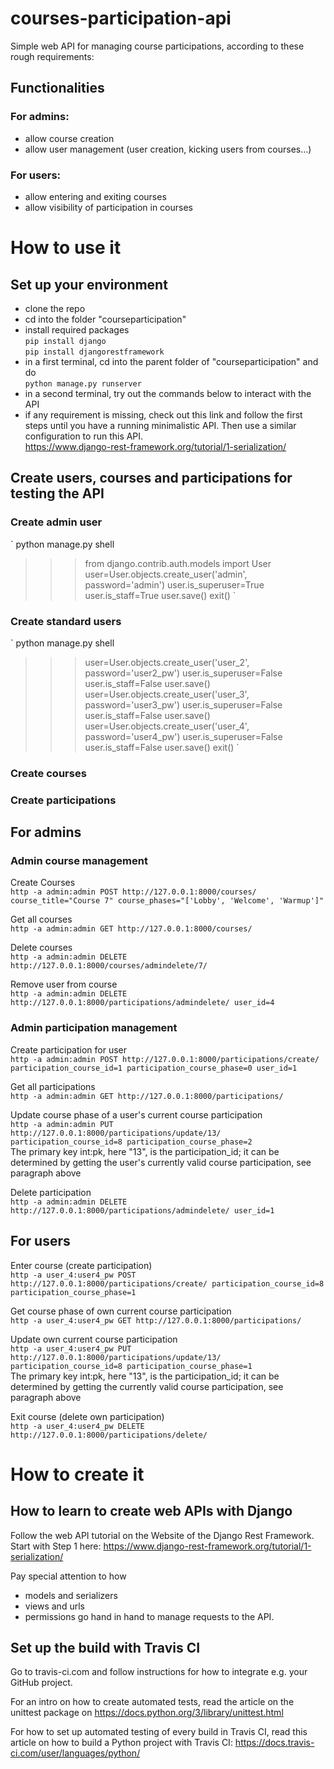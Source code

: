 # courses-participation-api
Simple web API for managing course participations, according to these rough requirements:

## Functionalities
### For admins:
- allow course creation
- allow user management (user creation, kicking users from courses...)

### For users:
- allow entering and exiting courses
- allow visibility of participation in courses

# How to use it
## Set up your environment
- clone the repo
- cd into the folder "courseparticipation"
- install required packages
<br/>`pip install django`
<br/>`pip install djangorestframework`
- in a first terminal, cd into the parent folder of "courseparticipation" and do
<br/>`python manage.py runserver`
- in a second terminal, try out the commands below to interact with the API
- if any requirement is missing, check out this link and follow the first steps until you have a running minimalistic API. Then use a similar configuration to run this API.
<br/>https://www.django-rest-framework.org/tutorial/1-serialization/

## Create users, courses and participations for testing the API
### Create admin user
`
python manage.py shell
>>> from django.contrib.auth.models import User
>>> user=User.objects.create_user('admin', password='admin')
>>> user.is_superuser=True
>>> user.is_staff=True
>>> user.save()
>>> exit()
`
### Create standard users
`
python manage.py shell
>>> user=User.objects.create_user('user_2', password='user2_pw')
>>> user.is_superuser=False
>>> user.is_staff=False
>>> user.save()
>>> user=User.objects.create_user('user_3', password='user3_pw')
>>> user.is_superuser=False
>>> user.is_staff=False
>>> user.save()
>>> user=User.objects.create_user('user_4', password='user4_pw')
>>> user.is_superuser=False
>>> user.is_staff=False
>>> user.save()
>>> exit()
`
### Create courses
### Create participations

## For admins
### Admin course management
Create Courses
<br/>`http -a admin:admin POST http://127.0.0.1:8000/courses/ course_title="Course 7" course_phases="['Lobby', 'Welcome', 'Warmup']"`

Get all courses
<br/>`http -a admin:admin GET http://127.0.0.1:8000/courses/`

Delete courses
<br/>`http -a admin:admin DELETE http://127.0.0.1:8000/courses/admindelete/7/`

Remove user from course
<br/>`http -a admin:admin DELETE http://127.0.0.1:8000/participations/admindelete/ user_id=4`

### Admin participation management
Create participation for user
<br/>`http -a admin:admin POST http://127.0.0.1:8000/participations/create/ participation_course_id=1 participation_course_phase=0 user_id=1`

Get all participations
<br/>`http -a admin:admin GET http://127.0.0.1:8000/participations/`

Update course phase of a user's current course participation
<br/>`http -a admin:admin PUT http://127.0.0.1:8000/participations/update/13/ participation_course_id=8 participation_course_phase=2`
<br/>The primary key int:pk, here "13", is the participation_id; it can be determined by getting the user's currently valid course participation, see paragraph above

Delete participation
<br/>`http -a admin:admin DELETE http://127.0.0.1:8000/participations/admindelete/ user_id=1`

## For users
Enter course (create participation)
<br/>`http -a user_4:user4_pw POST http://127.0.0.1:8000/participations/create/ participation_course_id=8 participation_course_phase=1`

Get course phase of own current course participation
<br/>`http -a user_4:user4_pw GET http://127.0.0.1:8000/participations/`

Update own current course participation
<br/>`http -a user_4:user4_pw PUT http://127.0.0.1:8000/participations/update/13/ participation_course_id=8 participation_course_phase=1`
<br/>The primary key int:pk, here "13", is the participation_id; it can be determined by getting the currently valid course participation, see paragraph above

Exit course (delete own participation)
<br/>`http -a user_4:user4_pw DELETE http://127.0.0.1:8000/participations/delete/`

# How to create it
## How to learn to create web APIs with Django
Follow the web API tutorial on the Website of the Django Rest Framework.<br/>Start with Step 1 here: https://www.django-rest-framework.org/tutorial/1-serialization/

Pay special attention to how
- models and serializers
- views and urls
- permissions
go hand in hand to manage requests to the API.

## Set up the build with Travis CI
Go to travis-ci.com and follow instructions for how to integrate e.g. your GitHub project.

For an intro on how to create automated tests, read the article on the unittest package on https://docs.python.org/3/library/unittest.html

For how to set up automated testing of every build in Travis CI, read this article on how to build a Python project with Travis CI: https://docs.travis-ci.com/user/languages/python/
